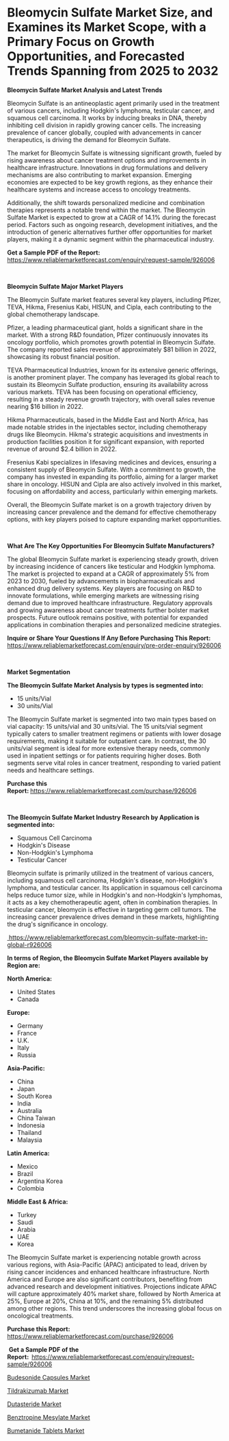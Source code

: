 <p><h1>Bleomycin Sulfate Market Size, and Examines its Market Scope, with a Primary Focus on Growth Opportunities, and Forecasted Trends Spanning from 2025 to 2032</h1></p><p><strong>Bleomycin Sulfate Market Analysis and Latest Trends</strong></p>
<p><p>Bleomycin Sulfate is an antineoplastic agent primarily used in the treatment of various cancers, including Hodgkin's lymphoma, testicular cancer, and squamous cell carcinoma. It works by inducing breaks in DNA, thereby inhibiting cell division in rapidly growing cancer cells. The increasing prevalence of cancer globally, coupled with advancements in cancer therapeutics, is driving the demand for Bleomycin Sulfate. </p><p>The market for Bleomycin Sulfate is witnessing significant growth, fueled by rising awareness about cancer treatment options and improvements in healthcare infrastructure. Innovations in drug formulations and delivery mechanisms are also contributing to market expansion. Emerging economies are expected to be key growth regions, as they enhance their healthcare systems and increase access to oncology treatments.</p><p>Additionally, the shift towards personalized medicine and combination therapies represents a notable trend within the market. The Bleomycin Sulfate Market is expected to grow at a CAGR of 14.1% during the forecast period. Factors such as ongoing research, development initiatives, and the introduction of generic alternatives further offer opportunities for market players, making it a dynamic segment within the pharmaceutical industry.</p></p>
<p><strong>Get a Sample PDF of the Report:&nbsp;</strong> <a href="https://www.reliablemarketforecast.com/enquiry/request-sample/926006?utm_campaign=1140&utm_medium=2&utm_source=Github&utm_content=ia&utm_term=08032025&utm_id=bleomycin-sulfate">https://www.reliablemarketforecast.com/enquiry/request-sample/926006</a></p>
<p>&nbsp;</p>
<p><strong>Bleomycin Sulfate Major Market Players</strong></p>
<p><p>The Bleomycin Sulfate market features several key players, including Pfizer, TEVA, Hikma, Fresenius Kabi, HISUN, and Cipla, each contributing to the global chemotherapy landscape. </p><p>Pfizer, a leading pharmaceutical giant, holds a significant share in the market. With a strong R&D foundation, Pfizer continuously innovates its oncology portfolio, which promotes growth potential in Bleomycin Sulfate. The company reported sales revenue of approximately $81 billion in 2022, showcasing its robust financial position.</p><p>TEVA Pharmaceutical Industries, known for its extensive generic offerings, is another prominent player. The company has leveraged its global reach to sustain its Bleomycin Sulfate production, ensuring its availability across various markets. TEVA has been focusing on operational efficiency, resulting in a steady revenue growth trajectory, with overall sales revenue nearing $16 billion in 2022.</p><p>Hikma Pharmaceuticals, based in the Middle East and North Africa, has made notable strides in the injectables sector, including chemotherapy drugs like Bleomycin. Hikma's strategic acquisitions and investments in production facilities position it for significant expansion, with reported revenue of around $2.4 billion in 2022.</p><p>Fresenius Kabi specializes in lifesaving medicines and devices, ensuring a consistent supply of Bleomycin Sulfate. With a commitment to growth, the company has invested in expanding its portfolio, aiming for a larger market share in oncology. HISUN and Cipla are also actively involved in this market, focusing on affordability and access, particularly within emerging markets.</p><p>Overall, the Bleomycin Sulfate market is on a growth trajectory driven by increasing cancer prevalence and the demand for effective chemotherapy options, with key players poised to capture expanding market opportunities.</p></p>
<p>&nbsp;</p>
<p><strong>What Are The Key Opportunities For Bleomycin Sulfate Manufacturers?</strong></p>
<p><p>The global Bleomycin Sulfate market is experiencing steady growth, driven by increasing incidence of cancers like testicular and Hodgkin lymphoma. The market is projected to expand at a CAGR of approximately 5% from 2023 to 2030, fueled by advancements in biopharmaceuticals and enhanced drug delivery systems. Key players are focusing on R&D to innovate formulations, while emerging markets are witnessing rising demand due to improved healthcare infrastructure. Regulatory approvals and growing awareness about cancer treatments further bolster market prospects. Future outlook remains positive, with potential for expanded applications in combination therapies and personalized medicine strategies.</p></p>
<p><strong>Inquire or Share Your Questions If Any Before Purchasing This Report:</strong> <a href="https://www.reliablemarketforecast.com/enquiry/pre-order-enquiry/926006?utm_campaign=1140&utm_medium=2&utm_source=Github&utm_content=ia&utm_term=08032025&utm_id=bleomycin-sulfate">https://www.reliablemarketforecast.com/enquiry/pre-order-enquiry/926006</a></p>
<p>&nbsp;</p>
<p><strong>Market Segmentation</strong></p>
<p><strong>The Bleomycin Sulfate Market Analysis by types is segmented into:</strong></p>
<p><ul><li>15 units/Vial</li><li>30 units/Vial</li></ul></p>
<p><p>The Bleomycin Sulfate market is segmented into two main types based on vial capacity: 15 units/vial and 30 units/vial. The 15 units/vial segment typically caters to smaller treatment regimens or patients with lower dosage requirements, making it suitable for outpatient care. In contrast, the 30 units/vial segment is ideal for more extensive therapy needs, commonly used in inpatient settings or for patients requiring higher doses. Both segments serve vital roles in cancer treatment, responding to varied patient needs and healthcare settings.</p></p>
<p><strong>Purchase this Report:&nbsp;</strong><a href="https://www.reliablemarketforecast.com/purchase/926006?utm_campaign=1140&utm_medium=2&utm_source=Github&utm_content=ia&utm_term=08032025&utm_id=bleomycin-sulfate">https://www.reliablemarketforecast.com/purchase/926006</a></p>
<p>&nbsp;</p>
<p><strong>The Bleomycin Sulfate Market Industry Research by Application is segmented into:</strong></p>
<p><ul><li>Squamous Cell Carcinoma</li><li>Hodgkin's Disease</li><li>Non-Hodgkin's Lymphoma</li><li>Testicular Cancer</li></ul></p>
<p><p>Bleomycin sulfate is primarily utilized in the treatment of various cancers, including squamous cell carcinoma, Hodgkin's disease, non-Hodgkin's lymphoma, and testicular cancer. Its application in squamous cell carcinoma helps reduce tumor size, while in Hodgkin's and non-Hodgkin's lymphomas, it acts as a key chemotherapeutic agent, often in combination therapies. In testicular cancer, bleomycin is effective in targeting germ cell tumors. The increasing cancer prevalence drives demand in these markets, highlighting the drug's significance in oncology.</p></p>
<p><a href="https://www.reliablemarketforecast.com/bleomycin-sulfate-market-in-global-r926006?utm_campaign=1140&utm_medium=2&utm_source=Github&utm_content=ia&utm_term=08032025&utm_id=bleomycin-sulfate">&nbsp;https://www.reliablemarketforecast.com/bleomycin-sulfate-market-in-global-r926006</a></p>
<p><strong>In terms of Region, the Bleomycin Sulfate Market Players available by Region are:</strong></p>
<p>
    <p> <strong> North America: </strong>
        <ul>
            <li>United States</li>
            <li>Canada</li>
        </ul>
        </p> 
    <p> <strong> Europe: </strong>
        <ul>
            <li>Germany</li>
            <li>France</li>
            <li>U.K.</li>
            <li>Italy</li>
            <li>Russia</li>
        </ul>
        </p> 
    <p> <strong> Asia-Pacific: </strong>
        <ul>
            <li>China</li>
            <li>Japan</li>
            <li>South Korea</li>
            <li>India</li>
            <li>Australia</li>
            <li>China Taiwan</li>
            <li>Indonesia</li>
            <li>Thailand</li>
            <li>Malaysia</li>
        </ul>
        </p> 
    <p> <strong> Latin America: </strong>
        <ul>
            <li>Mexico</li>
            <li>Brazil</li>
            <li>Argentina Korea</li>
            <li>Colombia</li>
        </ul>
        </p> 
    <p> <strong> Middle East & Africa: </strong>
        <ul>
            <li>Turkey</li>
            <li>Saudi</li>
            <li>Arabia</li>
            <li>UAE</li>
            <li>Korea</li>
        </ul>
    </p>
    </p>
<p><p>The Bleomycin Sulfate market is experiencing notable growth across various regions, with Asia-Pacific (APAC) anticipated to lead, driven by rising cancer incidences and enhanced healthcare infrastructure. North America and Europe are also significant contributors, benefiting from advanced research and development initiatives. Projections indicate APAC will capture approximately 40% market share, followed by North America at 25%, Europe at 20%, China at 10%, and the remaining 5% distributed among other regions. This trend underscores the increasing global focus on oncological treatments.</p></p>
<p><strong>Purchase this Report: </strong><a href="https://www.reliablemarketforecast.com/purchase/926006?utm_campaign=1140&utm_medium=2&utm_source=Github&utm_content=ia&utm_term=08032025&utm_id=bleomycin-sulfate">https://www.reliablemarketforecast.com/purchase/926006</a></p>
<p>&nbsp;<strong>Get a Sample PDF of the Report:&nbsp;&nbsp;</strong><a href="https://www.reliablemarketforecast.com/enquiry/request-sample/926006?utm_campaign=1140&utm_medium=2&utm_source=Github&utm_content=ia&utm_term=08032025&utm_id=bleomycin-sulfate">https://www.reliablemarketforecast.com/enquiry/request-sample/926006</a></p>
<p><strong></strong></p>
<p><p><a href="https://github.com/cayposshefin/Market-Research-Report-List-1/blob/main/budesonide-capsules-market.md?utm_campaign=1140&utm_medium=2&utm_source=Github&utm_content=ia&utm_term=08032025&utm_id=bleomycin-sulfate">Budesonide Capsules Market</a></p><p><a href="https://github.com/yodhafirorae/Market-Research-Report-List-1/blob/main/tildrakizumab-market.md?utm_campaign=1140&utm_medium=2&utm_source=Github&utm_content=ia&utm_term=08032025&utm_id=bleomycin-sulfate">Tildrakizumab Market</a></p><p><a href="https://github.com/chillwervenu/Market-Research-Report-List-1/blob/main/dutasteride-market.md?utm_campaign=1140&utm_medium=2&utm_source=Github&utm_content=ia&utm_term=08032025&utm_id=bleomycin-sulfate">Dutasteride Market</a></p><p><a href="https://github.com/kanetaerkid/Market-Research-Report-List-1/blob/main/benztropine-mesylate-market.md?utm_campaign=1140&utm_medium=2&utm_source=Github&utm_content=ia&utm_term=08032025&utm_id=bleomycin-sulfate">Benztropine Mesylate Market</a></p><p><a href="https://github.com/busamoleankk/Market-Research-Report-List-1/blob/main/bumetanide-tablets-market.md?utm_campaign=1140&utm_medium=2&utm_source=Github&utm_content=ia&utm_term=08032025&utm_id=bleomycin-sulfate">Bumetanide Tablets Market</a></p></p>